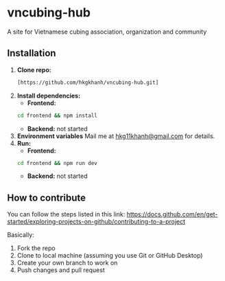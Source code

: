 # vncubing-hub
A site for Vietnamese cubing association, organization and community


## Installation
1. **Clone repo:** 
   ```bash
   [https://github.com/hkgkhanh/vncubing-hub.git]
   ```
2. **Install dependencies:**
   * **Frontend:**
   ```bash
   cd frontend && npm install
   ```
   * **Backend:**
   not started
3. **Environment variables**
   Mail me at [hkg11khanh@gmail.com](mailto:hkg11khanh@gmail.com) for details.
4. **Run:**
   * **Frontend:**
   ```bash
   cd frontend && npm run dev
   ```
   * **Backend:**
   not started


## How to contribute
You can follow the steps listed in this link: https://docs.github.com/en/get-started/exploring-projects-on-github/contributing-to-a-project

Basically:
1. Fork the repo
2. Clone to local machine (assuming you use Git or GitHub Desktop)
3. Create your own branch to work on
4. Push changes and pull request
